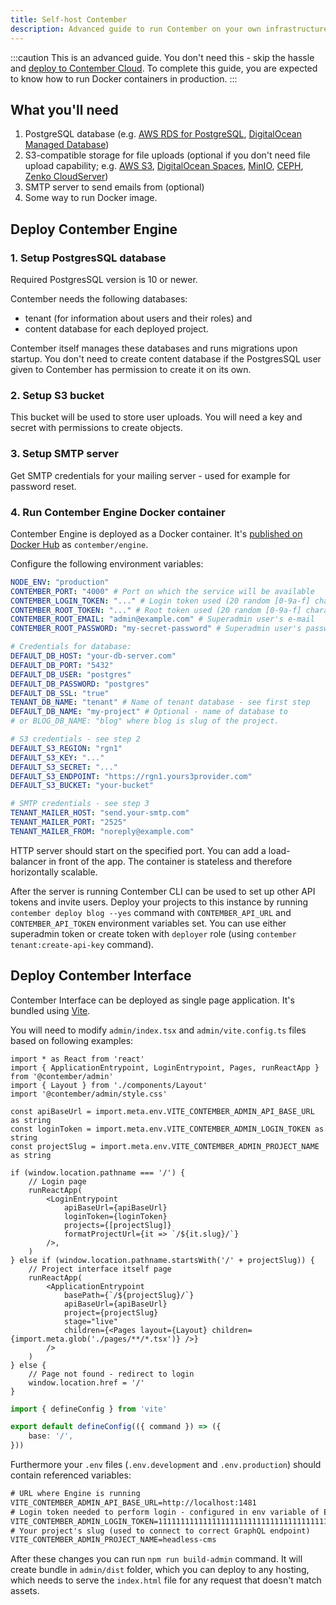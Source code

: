 ```yaml
---
title: Self-host Contember
description: Advanced guide to run Contember on your own infrastructure.
---
```


:::caution
This is an advanced guide. You don't need this - skip the hassle and [deploy to Contember Cloud](./deploy-contember.md). To complete this guide, you are expected to know how to run Docker containers in production.
:::

## What you'll need

1. PostgreSQL database (e.g. [AWS RDS for PostgreSQL](https://aws.amazon.com/rds/postgresql/), [DigitalOcean Managed Database](https://www.digitalocean.com/products/managed-databases/))
1. S3-compatible storage for file uploads (optional if you don't need file upload capability; e.g. [AWS S3](https://aws.amazon.com/s3/), [DigitalOcean Spaces](https://www.digitalocean.com/products/spaces/), [MinIO](https://min.io/), [CEPH](https://ceph.io/), [Zenko CloudServer](https://www.zenko.io/cloudserver/))
1. SMTP server to send emails from (optional)
1. Some way to run Docker image.

## Deploy Contember Engine

### 1. Setup PostgresSQL database

Required PostgresSQL version is 10 or newer.

Contember needs the following databases:
- tenant (for information about users and their roles) and
- content database for each deployed project.

Contember itself manages these databases and runs migrations upon startup. You don't need to create content database if the PostgresSQL user given to Contember has permission to create it on its own.


### 2. Setup S3 bucket

This bucket will be used to store user uploads. You will need a key and secret with permissions to create objects.


### 3. Setup SMTP server

Get SMTP credentials for your mailing server - used for example for password reset.


### 4. Run Contember Engine Docker container

Contember Engine is deployed as a Docker container. It's [published on Docker Hub](https://hub.docker.com/r/contember/engine/tags) as `contember/engine`.

Configure the following environment variables:

```yaml
NODE_ENV: "production"
CONTEMBER_PORT: "4000" # Port on which the service will be available
CONTEMBER_LOGIN_TOKEN: "..." # Login token used (20 random [0-9a-f] characters; can be generated by `openssl rand -hex 20` command)
CONTEMBER_ROOT_TOKEN: "..." # Root token used (20 random [0-9a-f] characters; can be generated by `openssl rand -hex 20` command)
CONTEMBER_ROOT_EMAIL: "admin@example.com" # Superadmin user's e-mail
CONTEMBER_ROOT_PASSWORD: "my-secret-password" # Superadmin user's password

# Credentials for database:
DEFAULT_DB_HOST: "your-db-server.com"
DEFAULT_DB_PORT: "5432"
DEFAULT_DB_USER: "postgres"
DEFAULT_DB_PASSWORD: "postgres"
DEFAULT_DB_SSL: "true"
TENANT_DB_NAME: "tenant" # Name of tenant database - see first step
DEFAULT_DB_NAME: "my-project" # Optional - name of database to
# or BLOG_DB_NAME: "blog" where blog is slug of the project.

# S3 credentials - see step 2
DEFAULT_S3_REGION: "rgn1"
DEFAULT_S3_KEY: "..."
DEFAULT_S3_SECRET: "..."
DEFAULT_S3_ENDPOINT: "https://rgn1.yours3provider.com"
DEFAULT_S3_BUCKET: "your-bucket"

# SMTP credentials - see step 3
TENANT_MAILER_HOST: "send.your-smtp.com"
TENANT_MAILER_PORT: "2525"
TENANT_MAILER_FROM: "noreply@example.com"
```

HTTP server should start on the specified port. You can add a load-balancer in front of the app. The container is stateless and therefore horizontally scalable.

After the server is running Contember CLI can be used to set up other API tokens and invite users. Deploy your projects to this instance by running `contember deploy blog --yes` command with `CONTEMBER_API_URL` and `CONTEMBER_API_TOKEN` environment variables set. You can use either superadmin token or create token with `deployer` role (using `contember tenant:create-api-key` command).


## Deploy Contember Interface

Contember Interface can be deployed as single page application. It's bundled using [Vite](https://vitejs.dev/).

You will need to modify `admin/index.tsx` and `admin/vite.config.ts` files based on following examples:

```tsx title="admin/index.tsx"
import * as React from 'react'
import { ApplicationEntrypoint, LoginEntrypoint, Pages, runReactApp } from '@contember/admin'
import { Layout } from './components/Layout'
import '@contember/admin/style.css'

const apiBaseUrl = import.meta.env.VITE_CONTEMBER_ADMIN_API_BASE_URL as string
const loginToken = import.meta.env.VITE_CONTEMBER_ADMIN_LOGIN_TOKEN as string
const projectSlug = import.meta.env.VITE_CONTEMBER_ADMIN_PROJECT_NAME as string

if (window.location.pathname === '/') {
	// Login page
	runReactApp(
		<LoginEntrypoint
			apiBaseUrl={apiBaseUrl}
			loginToken={loginToken}
			projects={[projectSlug]}
			formatProjectUrl={it => `/${it.slug}/`}
		/>,
	)
} else if (window.location.pathname.startsWith('/' + projectSlug)) {
	// Project interface itself page
	runReactApp(
		<ApplicationEntrypoint
			basePath={`/${projectSlug}/`}
			apiBaseUrl={apiBaseUrl}
			project={projectSlug}
			stage="live"
			children={<Pages layout={Layout} children={import.meta.glob('./pages/**/*.tsx')} />}
		/>
	)
} else {
	// Page not found - redirect to login
	window.location.href = '/'
}
```

```ts title="admin/vite.config.ts"
import { defineConfig } from 'vite'

export default defineConfig(({ command }) => ({
	base: '/',
}))
```

Furthermore your `.env` files (`.env.development` and `.env.production`) should contain referenced variables:

```txt title="admin/.env.production"
# URL where Engine is running
VITE_CONTEMBER_ADMIN_API_BASE_URL=http://localhost:1481
# Login token needed to perform login - configured in env variable of Engine
VITE_CONTEMBER_ADMIN_LOGIN_TOKEN=1111111111111111111111111111111111111111
# Your project's slug (used to connect to correct GraphQL endpoint)
VITE_CONTEMBER_ADMIN_PROJECT_NAME=headless-cms
```

After these changes you can run `npm run build-admin` command. It will create bundle in `admin/dist` folder, which you can deploy to any hosting, which needs to serve the `index.html` file for any request that doesn't match assets.
